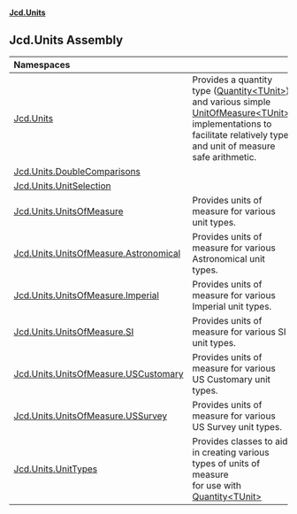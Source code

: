 #### [Jcd.Units](index.md 'index')

## Jcd.Units Assembly

| Namespaces | |
| :--- | :--- |
| [Jcd.Units](Jcd.Units.md 'Jcd.Units') | Provides a quantity type ([Quantity&lt;TUnit&gt;](Jcd.Units.Quantity_TUnit_.md 'Jcd.Units.Quantity<TUnit>')) and various simple [UnitOfMeasure&lt;TUnit&gt;](Jcd.Units.UnitOfMeasure_TUnit_.md 'Jcd.Units.UnitOfMeasure<TUnit>')<br/>implementations to facilitate relatively type and unit of measure safe arithmetic. |
| [Jcd.Units.DoubleComparisons](Jcd.Units.DoubleComparisons.md 'Jcd.Units.DoubleComparisons') | |
| [Jcd.Units.UnitSelection](Jcd.Units.UnitSelection.md 'Jcd.Units.UnitSelection') | |
| [Jcd.Units.UnitsOfMeasure](Jcd.Units.UnitsOfMeasure.md 'Jcd.Units.UnitsOfMeasure') | Provides units of measure for various unit types. |
| [Jcd.Units.UnitsOfMeasure.Astronomical](Jcd.Units.UnitsOfMeasure.Astronomical.md 'Jcd.Units.UnitsOfMeasure.Astronomical') | Provides units of measure for various Astronomical unit types. |
| [Jcd.Units.UnitsOfMeasure.Imperial](Jcd.Units.UnitsOfMeasure.Imperial.md 'Jcd.Units.UnitsOfMeasure.Imperial') | Provides units of measure for various Imperial unit types. |
| [Jcd.Units.UnitsOfMeasure.SI](Jcd.Units.UnitsOfMeasure.SI.md 'Jcd.Units.UnitsOfMeasure.SI') | Provides units of measure for various SI unit types. |
| [Jcd.Units.UnitsOfMeasure.USCustomary](Jcd.Units.UnitsOfMeasure.USCustomary.md 'Jcd.Units.UnitsOfMeasure.USCustomary') | Provides units of measure for various US Customary unit types. |
| [Jcd.Units.UnitsOfMeasure.USSurvey](Jcd.Units.UnitsOfMeasure.USSurvey.md 'Jcd.Units.UnitsOfMeasure.USSurvey') | Provides units of measure for various US Survey unit types. |
| [Jcd.Units.UnitTypes](Jcd.Units.UnitTypes.md 'Jcd.Units.UnitTypes') | Provides classes to aid in creating various types of units of measure<br/>for use with [Quantity&lt;TUnit&gt;](Jcd.Units.Quantity_TUnit_.md 'Jcd.Units.Quantity<TUnit>') |
